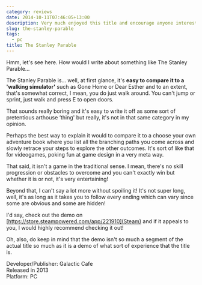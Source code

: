 ```yaml
---
category: reviews
date: 2014-10-11T07:46:05+13:00
description: Very much enjoyed this title and encourage anyone interested in playing it. It looks like a walking simulator at first glance but it's a bit more than that.
slug: the-stanley-parable
tags:
  - pc
title: The Stanley Parable
---
```

Hmm, let's see here. How would I write about something like The Stanley Parable…

The Stanley Parable is... well, at first glance, it's **easy to compare it to a 'walking simulator'** such as Gone Home or Dear Esther and to an extent, that's somewhat correct, I mean, you do just walk around. You can't jump or sprint, just walk and press E to open doors.

That sounds really boring and it's easy to write it off as some sort of pretentious arthouse ‘thing' but really, it's not in that same category in my opinion.

Perhaps the best way to explain it would to compare it to a choose your own adventure book where you list all the branching paths you come across and slowly retrace your steps to explore the other outcomes. It's sort of like that for videogames, poking fun at game design in a very meta way.

That said, it isn't a game in the traditional sense. I mean, there's no skill progression or obstacles to overcome and you can't exactly win but whether it is or not, it's very entertaining!

Beyond that, I can't say a lot more without spoiling it! It's not super long, well, it's as long as it takes you to follow every ending which can vary since some are obvious and some are hidden!

I'd say, check out the demo on [https://store.steampowered.com/app/221910](Steam) and if it appeals to you, I would highly recommend checking it out!

Oh, also, do keep in mind that the demo isn't so much a segment of the actual title so much as it is a demo of what sort of experience that the title is.

Developer/Publisher: Galactic Cafe \
Released in 2013 \
Platform: PC

